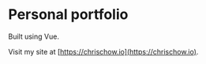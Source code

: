 # Personal portfolio

Built using Vue.

Visit my site at [https://chrischow.io](https://chrischow.io).